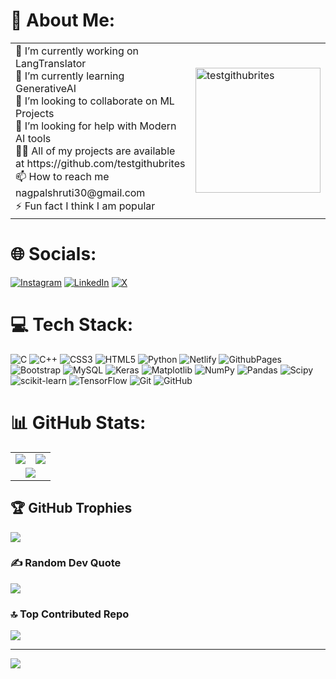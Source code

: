  # 💫 About Me:
<table>
  <tr>
    <td>
      🔭 I’m currently working on LangTranslator<br>
      🌱 I’m currently learning GenerativeAI<br>
      👯 I’m looking to collaborate on ML Projects<br>
      🤝 I’m looking for help with Modern AI tools<br>
      👨‍💻 All of my projects are available at https://github.com/testgithubrites<br>
      📫 How to reach me nagpalshruti30@gmail.com<br>
      ⚡ Fun fact I think I am popular
    </td>
    <td>
      <img src="https://camo.githubusercontent.com/238055d74a4a963ecc573726f31395a1d523e264c3f17ed5316ca13e21c8a3dc/68747470733a2f2f63646e2e6a7364656c6976722e6e65742f67682f616c6f68652f617661746172732f706e672f6d656d6f5f32302e706e67" width="200" height="200" alt="testgithubrites" />
    </td>
  </tr>
</table>

# 🌐 Socials:
[![Instagram](https://img.shields.io/badge/Instagram-%23E4405F.svg?logo=Instagram&logoColor=white)](https://instagram.com/shuru_2604) [![LinkedIn](https://img.shields.io/badge/LinkedIn-%230077B5.svg?logo=linkedin&logoColor=white)](https://linkedin.com/in/shrutinagpal) [![X](https://img.shields.io/badge/X-black.svg?logo=X&logoColor=white)](https://x.com/ShrutiNagpal20) 

# 💻 Tech Stack:
![C](https://img.shields.io/badge/c-%2300599C.svg?style=for-the-badge&logo=c&logoColor=white) ![C++](https://img.shields.io/badge/c++-%2300599C.svg?style=for-the-badge&logo=c%2B%2B&logoColor=white) ![CSS3](https://img.shields.io/badge/css3-%231572B6.svg?style=for-the-badge&logo=css3&logoColor=white) ![HTML5](https://img.shields.io/badge/html5-%23E34F26.svg?style=for-the-badge&logo=html5&logoColor=white) ![Python](https://img.shields.io/badge/python-3670A0?style=for-the-badge&logo=python&logoColor=ffdd54) ![Netlify](https://img.shields.io/badge/netlify-%23000000.svg?style=for-the-badge&logo=netlify&logoColor=#00C7B7) ![GithubPages](https://img.shields.io/badge/github%20pages-121013?style=for-the-badge&logo=github&logoColor=white) ![Bootstrap](https://img.shields.io/badge/bootstrap-%238511FA.svg?style=for-the-badge&logo=bootstrap&logoColor=white) ![MySQL](https://img.shields.io/badge/mysql-4479A1.svg?style=for-the-badge&logo=mysql&logoColor=white) ![Keras](https://img.shields.io/badge/Keras-%23D00000.svg?style=for-the-badge&logo=Keras&logoColor=white) ![Matplotlib](https://img.shields.io/badge/Matplotlib-%23ffffff.svg?style=for-the-badge&logo=Matplotlib&logoColor=black) ![NumPy](https://img.shields.io/badge/numpy-%23013243.svg?style=for-the-badge&logo=numpy&logoColor=white) ![Pandas](https://img.shields.io/badge/pandas-%23150458.svg?style=for-the-badge&logo=pandas&logoColor=white) ![Scipy](https://img.shields.io/badge/SciPy-%230C55A5.svg?style=for-the-badge&logo=scipy&logoColor=%white) ![scikit-learn](https://img.shields.io/badge/scikit--learn-%23F7931E.svg?style=for-the-badge&logo=scikit-learn&logoColor=white) ![TensorFlow](https://img.shields.io/badge/TensorFlow-%23FF6F00.svg?style=for-the-badge&logo=TensorFlow&logoColor=white) ![Git](https://img.shields.io/badge/git-%23F05033.svg?style=for-the-badge&logo=git&logoColor=white) ![GitHub](https://img.shields.io/badge/github-%23121011.svg?style=for-the-badge&logo=github&logoColor=white)
# 📊 GitHub Stats:
<table>
  <tr>
    <td>
      <img src="https://github-readme-stats.vercel.app/api?username=testgithubrites&theme=radical&hide_border=false&include_all_commits=true&count_private=false" />
    </td>
    <td>
      <img src="https://github-readme-streak-stats.herokuapp.com/?user=testgithubrites&theme=radical&hide_border=false" />
    </td>
  </tr>
  <tr>
    <td colspan="2" align="center">
      <img src="https://github-readme-stats.vercel.app/api/top-langs/?username=testgithubrites&theme=radical&hide_border=false&include_all_commits=true&count_private=false&layout=compact" />
    </td>
  </tr>
</table>

## 🏆 GitHub Trophies
![](https://github-profile-trophy.vercel.app/?username=testgithubrites&theme=radical&no-frame=false&no-bg=true&margin-w=4)

### ✍️ Random Dev Quote
![](https://quotes-github-readme.vercel.app/api?type=horizontal&theme=radical)

### 🔝 Top Contributed Repo
![](https://github-contributor-stats.vercel.app/api?username=testgithubrites&limit=5&theme=dark&combine_all_yearly_contributions=true)

---
[![](https://visitcount.itsvg.in/api?id=testgithubrites&icon=0&color=0)](https://visitcount.itsvg.in)

<!-- Proudly created with GPRM ( https://gprm.itsvg.in ) -->
